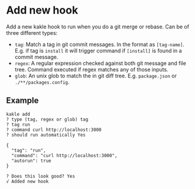 # Add new hook

Add a new kakle hook to run when you do a git merge or rebase. Can be of three different types:

* `tag`: Match a tag in git commit messages. In the format as `[tag-name]`. E.g. if tag is `install` it will trigger command if `[install]` is found in a commit message.
* `regex`: A regular expression checked against both git message and file tree. Command executed if regex matches any of those inputs.
* `glob`: An unix glob to match the in git diff tree. E.g. `package.json` or `./**/packages.config`.

## Example

```
kakle add
? type (tag, regex or glob) tag
? tag run
? command curl http://localhost:3000
? should run automatically Yes

{
  "tag": "run",
  "command": "curl http://localhost:3000",
  "autorun": true
}

? Does this look good? Yes
√ Added new hook
```
